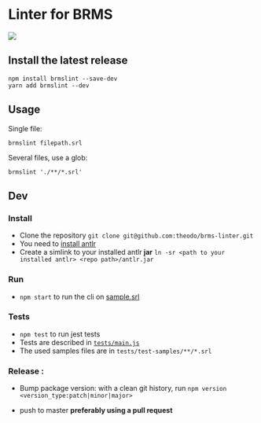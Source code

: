 # Linter for BRMS

![](https://github.com/theodo/brms-linter/workflows/CI/badge.svg)

## Install the latest release

```shell
npm install brmslint --save-dev
yarn add brmslint --dev
```

## Usage

Single file:

```shell
brmslint filepath.srl
```

Several files, use a glob:

```shell
brmslint './**/*.srl'
```

## Dev

### Install

- Clone the repository `git clone git@github.com:theodo/brms-linter.git`
- You need to [install antlr](https://www.antlr.org/download.html)
- Create a simlink to your installed antlr **jar** `ln -sr <path to your installed antlr> <repo path>/antlr.jar`

### Run

- `npm start` to run the cli on [sample.srl](./sample.srl)

### Tests

- `npm test` to run jest tests
- Tests are described in [`tests/main.js`](./tests/main.js)
- The used samples files are in `tests/test-samples/**/*.srl`

### Release :

- Bump package version: with a clean git history, run `npm version <version_type:patch|minor|major>`

- push to master **preferably using a pull request**
